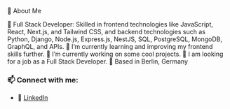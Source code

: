 🚀 About Me

🔹 Full Stack Developer: Skilled in frontend technologies like JavaScript, React, Next.js, and Tailwind CSS, and backend technologies such as Python, Django, Node.js, Express.js, NestJS, SQL, PostgreSQL, MongoDB, GraphQL, and APIs.
🌱 I’m currently learning and improving my frontend skills further.
🔭 I’m currently working on some cool projects.
🤔 I am looking for a job as a Full Stack Developer.
📍 Based in Berlin, Germany

### 📫 Connect with me:  
- 🔗 [LinkedIn](www.linkedin.com/in/delshad-ibrahim-delo)  
